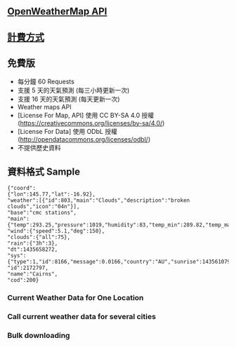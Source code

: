 ## [OpenWeatherMap API](https://openweathermap.org/api)

## [計費方式](https://openweathermap.org/price)

## 免費版
* 每分鐘 60 Requests
* 支援 5 天的天氣預測 (每三小時更新一次)
* 支援 16 天的天氣預測 (每天更新一次)
* Weather maps API
* [License For Map, API] 使用 CC BY-SA 4.0 授權 (https://creativecommons.org/licenses/by-sa/4.0/)
* [License For Data] 使用 ODbL 授權 (http://opendatacommons.org/licenses/odbl/)
* 不提供歷史資料

## 資料格式 Sample
```
{"coord":
{"lon":145.77,"lat":-16.92},
"weather":[{"id":803,"main":"Clouds","description":"broken clouds","icon":"04n"}],
"base":"cmc stations",
"main":{"temp":293.25,"pressure":1019,"humidity":83,"temp_min":289.82,"temp_max":295.37},
"wind":{"speed":5.1,"deg":150},
"clouds":{"all":75},
"rain":{"3h":3},
"dt":1435658272,
"sys":{"type":1,"id":8166,"message":0.0166,"country":"AU","sunrise":1435610796,"sunset":1435650870},
"id":2172797,
"name":"Cairns",
"cod":200}
```

### Current Weather Data for One Location
### Call current weather data for several cities
### Bulk downloading


